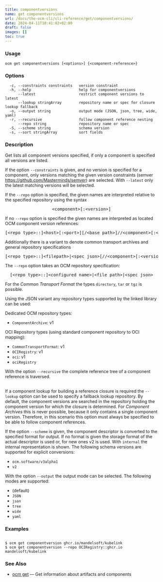 ```yaml
---
title: componentversions
name: get componentversions
url: /docs/the-ocm-cli/cli-reference/get/componentversions/
date: 2024-04-11T10:41:03+02:00
draft: false
images: []
toc: true
---
```

### Usage

```
ocm get componentversions [<options>] {<component-reference>}
```

### Options

```
  -c, --constraints constraints   version constraint
  -h, --help                      help for componentversions
      --latest                    restrict component versions to latest
      --lookup stringArray        repository name or spec for closure lookup fallback
  -o, --output string             output mode (JSON, json, tree, wide, yaml)
  -r, --recursive                 follow component reference nesting
      --repo string               repository name or spec
  -S, --scheme string             schema version
  -s, --sort stringArray          sort fields
```

### Description


Get lists all component versions specified, if only a component is specified
all versions are listed.


If the option <code>--constraints</code> is given, and no version is specified
for a component, only versions matching the given version constraints
(semver https://github.com/Masterminds/semver) are selected.
With <code>--latest</code> only
the latest matching versions will be selected.


If the <code>--repo</code> option is specified, the given names are interpreted
relative to the specified repository using the syntax

<center>
    <pre>&lt;component>[:&lt;version>]</pre>
</center>

If no <code>--repo</code> option is specified the given names are interpreted 
as located OCM component version references:

<center>
    <pre>[&lt;repo type>::]&lt;host>[:&lt;port>][/&lt;base path>]//&lt;component>[:&lt;version>]</pre>
</center>

Additionally there is a variant to denote common transport archives
and general repository specifications

<center>
    <pre>[&lt;repo type>::]&lt;filepath>|&lt;spec json>[//&lt;component>[:&lt;version>]]</pre>
</center>

The <code>--repo</code> option takes an OCM repository specification:

<center>
    <pre>[&lt;repo type>::]&lt;configured name>|&lt;file path>|&lt;spec json></pre>
</center>

For the *Common Transport Format* the types <code>directory</code>,
<code>tar</code> or <code>tgz</code> is possible.

Using the JSON variant any repository types supported by the 
linked library can be used:

Dedicated OCM repository types:
  - <code>ComponentArchive</code>: v1

OCI Repository types (using standard component repository to OCI mapping):
  - <code>CommonTransportFormat</code>: v1
  - <code>OCIRegistry</code>: v1
  - <code>oci</code>: v1
  - <code>ociRegistry</code>



With the option <code>--recursive</code> the complete reference tree of a component reference is traversed.

\
If a component lookup for building a reference closure is required
the <code>--lookup</code>  option can be used to specify a fallback
lookup repository. By default, the component versions are searched in
the repository holding the component version for which the closure is
determined. For *Component Archives* this is never possible, because
it only contains a single component version. Therefore, in this scenario
this option must always be specified to be able to follow component
references.


If the option <code>--scheme</code> is given, the component descriptor
is converted to the specified format for output. If no format is given
the storage format of the actual descriptor is used or, for new ones v2
is used.
With <code>internal</code> the internal representation is shown.
The following schema versions are supported for explicit conversions:
  - <code>ocm.software/v3alpha1</code>
  - <code>v2</code>

With the option <code>--output</code> the output mode can be selected.
The following modes are supported:
  - <code></code> (default)
  - <code>JSON</code>
  - <code>json</code>
  - <code>tree</code>
  - <code>wide</code>
  - <code>yaml</code>


### Examples

```

$ ocm get componentversion ghcr.io/mandelsoft/kubelink
$ ocm get componentversion --repo OCIRegistry::ghcr.io mandelsoft/kubelink

```

### See Also

* [ocm get](/docs/the-ocm-cli/cli-reference/get)	 &mdash; Get information about artifacts and components

